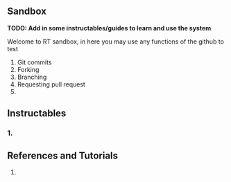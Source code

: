 ## Sandbox

**TODO: Add in some instructables/guides to learn and use the system**

Welcome to RT sandbox, in here you may use any functions of the github to test  
1. Git commits  
2. Forking  
3. Branching  
4. Requesting pull request  
5. 

## Instructables

### 1. 

## References and Tutorials
1. 

